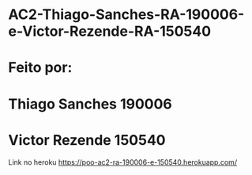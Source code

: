 # AC2-Thiago-Sanches-RA-190006-e-Victor-Rezende-RA-150540


# Feito por:
# Thiago Sanches 190006
# Victor Rezende 150540

Link no heroku
https://poo-ac2-ra-190006-e-150540.herokuapp.com/

